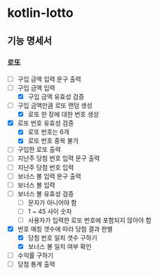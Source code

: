 # kotlin-lotto

## 기능 명세서

### 로또

- [ ] 구입 금액 입력 문구 출력
- [ ] 구입 금액 입력
    - [x] 구입 금액 유효성 검증
- [ ] 구입 금액만큼 로또 랜덤 생성
    - [x] 로또 한 장에 대한 번호 생성
- [x] 로또 번호 유효성 검증
    - [x] 로또 번호는 6개
    - [x] 로또 번호 중복 불가
- [ ] 구입한 로또 출력
- [ ] 지난주 당첨 번호 입력 문구 출력
- [ ] 지난주 당첨 번호 입력
- [ ] 보너스 볼 입력 문구 출력
- [ ] 보너스 볼 입력
- [ ] 보너스 볼 유효성 검증
    - [ ] 문자가 아니어야 함
    - [ ] 1 ~ 45 사이 숫자
    - [ ] 사용자가 입력한 로또 번호에 포함되지 않아야 함
- [x] 번호 매칭 갯수에 따라 당첨 결과 판별
    - [x] 당첨 번호 일치 갯수 구하기
    - [x] 보너스 볼 일치 여부 확인
- [ ] 수익률 구하기
- [ ] 당첨 통계 출력